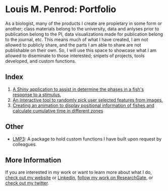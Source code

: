 # Louis M. Penrod: Portfolio
As a biologist, many of the products I create are propietary in some form or another; class materials belong to the university, data and anlyses prior to publication belong to the PI, data visualizations made for publication belong to the journal, etc. This means much of what I have created, I am not allowed to publicly share, and the parts I am able to share are not publishable on their own. So, I will use this space to showcase what I am allowed to diseminate to those interested; snipets of projects, tools developed, and custom functions. 

## Index

1. [A Shiny application to assist in determine the phases in a fish's response to a stimulus.](https://github.com/Louismp1223/Portfolio/tree/master/TurningPhase)
2. [An interactive tool to randomly pick user selected features from images.](https://github.com/Louismp1223/Portfolio/tree/master/FeatureLabeling)
3. [Creating an animation to display positional information of fishes and calculate cumulative time in different zones](https://github.com/Louismp1223/Portfolio/tree/master/FishTrackingAnimation)

## Other

+ [LMP3](https://github.com/Louismp1223/LMP3): A package to hold custom functions I have built upon request by colleagues.

## More Information
If you are interested in my work or want to learn more about what I do, [check out my website](https://louismpenrod.wixsite.com/home) or [Linkedin](https://www.linkedin.com/in/louis-penrod-6b1a1889/), [follow my work on ResearchGate](https://www.researchgate.net/profile/Louis_Penrod),  or [check out my twitter](https://twitter.com/P_Louis2). 